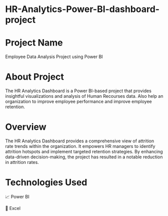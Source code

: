 # HR-Analytics-Power-BI-dashboard-project

# Project Name 

Employee Data Analysis Project using Power BI


# About Project 

The HR Analytics Dashboard is a Power BI-based project that provides insightful visualizations and analysis of Human Recourses data. Also help an organization to improve employee performance and improve employee retention. 


# Overview 

The HR Analytics Dashboard provides a comprehensive view of attrition rate trends within the organization. It empowers HR managers to identify attrition hotspots and implement targeted retention strategies. By enhancing data-driven decision-making, the project has resulted in a notable reduction in attrition rates.


# Technologies Used 

📈 Power BI

🔢 Excel




